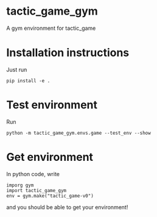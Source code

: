 # tactic_game_gym
A gym environment for tactic_game

# Installation instructions
Just run
```
pip install -e .
```
# Test environment
Run
```
python -m tactic_game_gym.envs.game --test_env --show
```
# Get environment
In python code, write
```
imporg gym
import tactic_game_gym
env = gym.make("tactic_game-v0")
```
and you should be able to get your environment!
